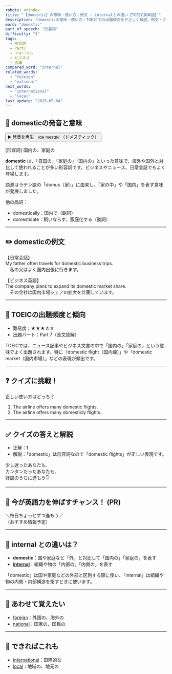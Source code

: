```yaml
---
robots: noindex
title: "【domestic】の意味・使い方・例文 ― internalとの違い【TOEIC英単語】"
description: "domesticの意味・使い方・TOEICでの出題傾向をやさしく解説。例文・クイズ付きでinternalとの違いもわかりやすく学べます。"
word: "domestic"
part_of_speech: "形容詞"
difficulty: "3"
tags:
  - 形容詞
  - Part7
  - フォーマル
  - ビジネス
  - 会議
compared_word: "internal"
related_words:
  - "foreign"
  - "national"
next_words:
  - "international"
  - "local"
last_update: "2025-05-04"
---
```


## 🔰 domesticの発音と意味

<button class="play-audio" onclick="playTTS('domestic')">
  <span class="play-audio-main">
    ▶️ 発音を再生　/dəˈmestɪk/
  </span>
  <span class="play-audio-sub">
    （ドメスティック）
  </span>
</button>

[形容詞] 国内の、家庭の

**domestic** は、「自国の」「家庭の」「国内の」といった意味で、海外や国外と対比して使われることが多い形容詞です。ビジネスやニュース、日常会話でもよく登場します。

語源はラテン語の「domus（家）」に由来し、「家の中」や「国内」を表す意味が発展しました。

他の品詞：  
- domestically：国内で（副詞）
- domesticate：飼いならす、家庭化する（動詞）

---

## ✏️ domesticの例文

【日常会話】  
My father often travels for domestic business trips.  
　私の父はよく国内出張に行きます。

【ビジネス英語】  
The company plans to expand its domestic market share.  
　その会社は国内市場シェアの拡大を計画しています。

---

## 🎯 TOEICの出題頻度と傾向

- 難易度：★★★☆☆
- 出題パート：Part 7（長文読解）

TOEICでは、ニュース記事やビジネス文書の中で「国内の」「家庭の」という意味でよく出題されます。特に「domestic flight（国内線）」や「domestic market（国内市場）」などの表現が頻出です。

---

## ❓ クイズに挑戦！

正しい使い方はどっち？

1. The airline offers many domestic flights.  
2. The airline offers many domesticly flights.

---

## ✅ クイズの答えと解説

- 正解：**1**
- 解説：「domestic」は形容詞なので「domestic flights」が正しい表現です。

少し迷ったあなたも、  
カンタンだったあなたも、  
好調のうちに進もう👇️

---

## 🚀 今が英語力を伸ばすチャンス！ (PR)

<div class="info-center">
＼毎日ちょっとずつ進もう／<br>  
（おすすめ情報予定）
</div>

---

## 🤔  internal との違いは？

- **domestic**：国や家庭など「外」と対比して「国内の」「家庭の」を表す
- **[internal](/internal)**：組織や物の「内部の」「内側の」を表す

「domestic」は国や家庭などの外部と区別する際に使い、「internal」は組織や物の内側・内部構造を指すときに使います。

---

## 🧩 あわせて覚えたい

- [foreign](/foreign)：外国の、海外の
- [national](/national)：国家の、国民の

---

## 📖 できればこれも

- [international](/international)：国際的な
- [local](/local)：地域の、地元の

<!-- cvid: aid30_bid11 -->
